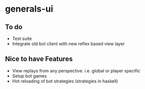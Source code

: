 # generals-ui

## To do
- Test suite
- Integrate old bot client with new reflex based view layer

## Nice to have Features
- View replays from any perspective. i.e. global or player specific
- Setup bot games
- Hot reloading of bot strategies (strategies in haskell)
